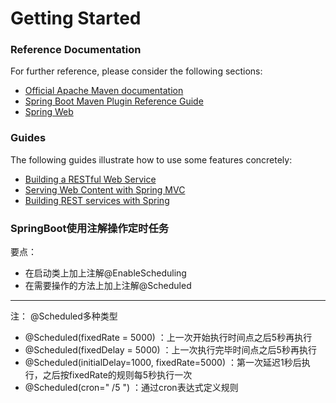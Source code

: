 # Getting Started

### Reference Documentation
For further reference, please consider the following sections:

* [Official Apache Maven documentation](https://maven.apache.org/guides/index.html)
* [Spring Boot Maven Plugin Reference Guide](https://docs.spring.io/spring-boot/docs/2.1.9.RELEASE/maven-plugin/)
* [Spring Web](https://docs.spring.io/spring-boot/docs/2.1.9.RELEASE/reference/htmlsingle/#boot-features-developing-web-applications)

### Guides
The following guides illustrate how to use some features concretely:

* [Building a RESTful Web Service](https://spring.io/guides/gs/rest-service/)
* [Serving Web Content with Spring MVC](https://spring.io/guides/gs/serving-web-content/)
* [Building REST services with Spring](https://spring.io/guides/tutorials/bookmarks/)

### SpringBoot使用注解操作定时任务

要点：
* 在启动类上加上注解@EnableScheduling
* 在需要操作的方法上加上注解@Scheduled
---
注：
@Scheduled多种类型
* @Scheduled(fixedRate = 5000) ：上一次开始执行时间点之后5秒再执行
* @Scheduled(fixedDelay = 5000) ：上一次执行完毕时间点之后5秒再执行
* @Scheduled(initialDelay=1000, fixedRate=5000) ：第一次延迟1秒后执行，之后按fixedRate的规则每5秒执行一次
* @Scheduled(cron=" /5 ") ：通过cron表达式定义规则
